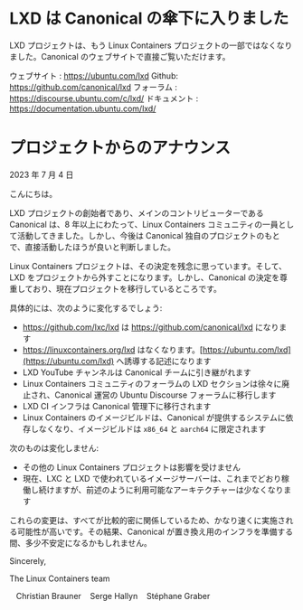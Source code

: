 # LXD は Canonical の傘下に入りました <!-- LXD is now under Canonical -->
<!--
The LXD project is no longer part of the Linux Containers project but can now be found directly on Canonical's websites.
-->
LXD プロジェクトは、もう Linux Containers プロジェクトの一部ではなくなりました。Canonical のウェブサイトで直接ご覧いただけます。

ウェブサイト <!-- Website -->: https://ubuntu.com/lxd
Github: https://github.com/canonical/lxd
フォーラム <!-- Forum -->: https://discourse.ubuntu.com/c/lxd/
ドキュメント <!-- Documentation -->: https://documentation.ubuntu.com/lxd/

# プロジェクトからのアナウンス <!-- Project announcement -->
<!--
Date: 4th of July 2023
-->
2023 年 7 月 4 日

<!--
Hello,
-->
こんにちは。

<!--
Canonical, the creator and main contributor of the LXD project has decided that after over 8 years as part of the Linux Containers community, the project would now be better served directly under Canonical’s own set of projects.
-->
LXD プロジェクトの創始者であり、メインのコントリビューターである Canonical は、8 年以上にわたって、Linux Containers コミュニティの一員として活動してきました。しかし、今後は Canonical 独自のプロジェクトのもとで、直接活動したほうが良いと判断しました。

<!--
While the team behind Linux Containers regrets that decision and will be missing LXD as one of its projects, it does respect Canonical’s decision and is now in the process of moving the project over.
-->
Linux Containers プロジェクトは、その決定を残念に思っています。そして、LXD をプロジェクトから外すことになります。しかし、Canonical の決定を尊重しており、現在プロジェクトを移行しているところです。

<!--
Concretely, the expected changes are:
-->
具体的には、次のように変化するでしょう:

- https://github.com/lxc/lxd は <!-- will now become --> https://github.com/canonical/lxd になります
- https://linuxcontainers.org/lxd はなくなります。<!-- will disappear and be replaced with a mention directing users to -->[https://ubuntu.com/lxd](https://ubuntu.com/lxd) へ誘導する記述になります
- LXD YouTube チャンネルは Canonical チームに引き継がれます <!-- The LXD YouTube channel will be handed over to the Canonical team -->
- Linux Containers コミュニティのフォーラムの LXD セクションは徐々に廃止され、Canonical 運営の Ubuntu Discourse フォーラムに移行します <!-- The LXD section on the Linux Containers community forum will slowly be sunset in favor of the Ubuntu Discourse forum run by Canonical -->
- LXD CI インフラは Canonical 管理下に移行されます <!-- The LXD CI infrastructure will be moved under Canonical’s care -->
- Linux Containers のイメージビルドは、Canonical が提供するシステムに依存しなくなり、イメージビルドは `x86_64` と `aarch64` に限定されます <!-- Image building for Linux Containers will no longer be relying on systems provided by Canonical, limiting image building to `x86_64` and `aarch64`. -->

<!--
What will not be changing:
-->
次のものは変化しません:

- その他の Linux Containers プロジェクトは影響を受けません <!-- The rest of the Linux Containers projects remain unaffected -->
- 現在、LXC と LXD で使われているイメージサーバーは、これまでどおり稼働し続けますが、前述のように利用可能なアーキテクチャーは少なくなります <!-- The image server, currently used by both LXC and LXD will keep operating as normal, though with less architectures available as mentioned above -->

<!--
Those changes will likely all happen pretty rapidly as everything is relatively tightly integrated together. As a result, you may notice a bit of bumpiness while Canonical sets up the replacement infrastructure.
-->
これらの変更は、すべてが比較的密に関係しているため、かなり速くに実施される可能性が高いです。その結果、Canonical が置き換え用のインフラを準備する間、多少不安定になるかもしれません。

Sincerely,

The Linux Containers team

&nbsp;&nbsp;  Christian Brauner
&nbsp;&nbsp;  Serge Hallyn
&nbsp;&nbsp;  Stéphane Graber

